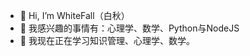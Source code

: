 - 👋 Hi, I’m WhiteFall（白秋）
- 👀 我感兴趣的事情有：心理学、数学、Python与NodeJS
- 🌱 我现在正在学习知识管理、心理学、数学。

<!---
Zacharia2/Zacharia2 is a ✨ special ✨ repository because its `README.md` (this file) appears on your GitHub profile.
You can click the Preview link to take a look at your changes.
--->
